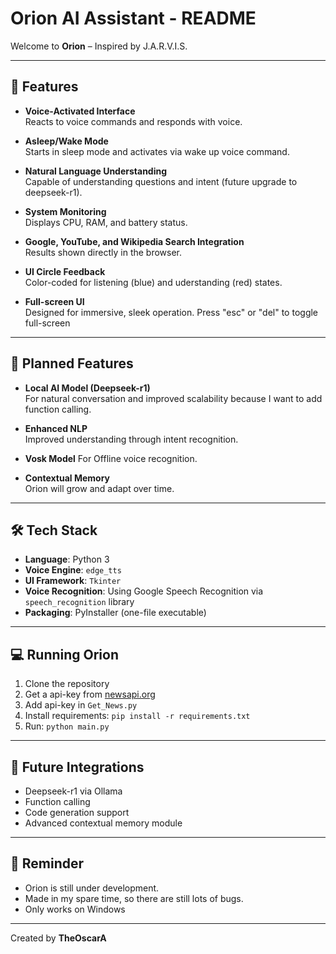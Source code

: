 # Orion AI Assistant - README

Welcome to **Orion** – Inspired by J.A.R.V.I.S.

---

## 🔧 Features

- **Voice-Activated Interface**  
  Reacts to voice commands and responds with voice.

- **Asleep/Wake Mode**  
  Starts in sleep mode and activates via wake up voice command.

- **Natural Language Understanding**  
  Capable of understanding questions and intent (future upgrade to deepseek-r1).

- **System Monitoring**  
  Displays CPU, RAM, and battery status.

- **Google, YouTube, and Wikipedia Search Integration**  
  Results shown directly in the browser.

- **UI Circle Feedback**  
  Color-coded for listening (blue) and uderstanding (red) states.

- **Full-screen UI**  
  Designed for immersive, sleek operation.
  Press "esc" or "del" to toggle full-screen

---

## 🧠 Planned Features

- **Local AI Model (Deepseek-r1)**  
  For natural conversation and improved scalability because I want to add function calling.

- **Enhanced NLP**  
  Improved understanding through intent recognition.

- **Vosk Model**
  For Offline voice recognition.

- **Contextual Memory**  
  Orion will grow and adapt over time.

---

## 🛠️ Tech Stack

- **Language**: Python 3  
- **Voice Engine**: `edge_tts`  
- **UI Framework**: `Tkinter`  
- **Voice Recognition**: Using Google Speech Recognition via `speech_recognition` library
- **Packaging**: PyInstaller (one-file executable)

---

## 💻 Running Orion

1. Clone the repository  
2. Get a api-key from [newsapi.org](https://newsapi.org/)
3. Add api-key in `Get_News.py`
4. Install requirements: `pip install -r requirements.txt`  
5. Run: `python main.py`

---

## 🚀 Future Integrations

- Deepseek-r1 via Ollama
- Function calling
- Code generation support
- Advanced contextual memory module

---

## 🧠 Reminder

- Orion is still under development.
- Made in my spare time, so there are still lots of bugs.
- Only works on Windows

---

Created by **TheOscarA**
